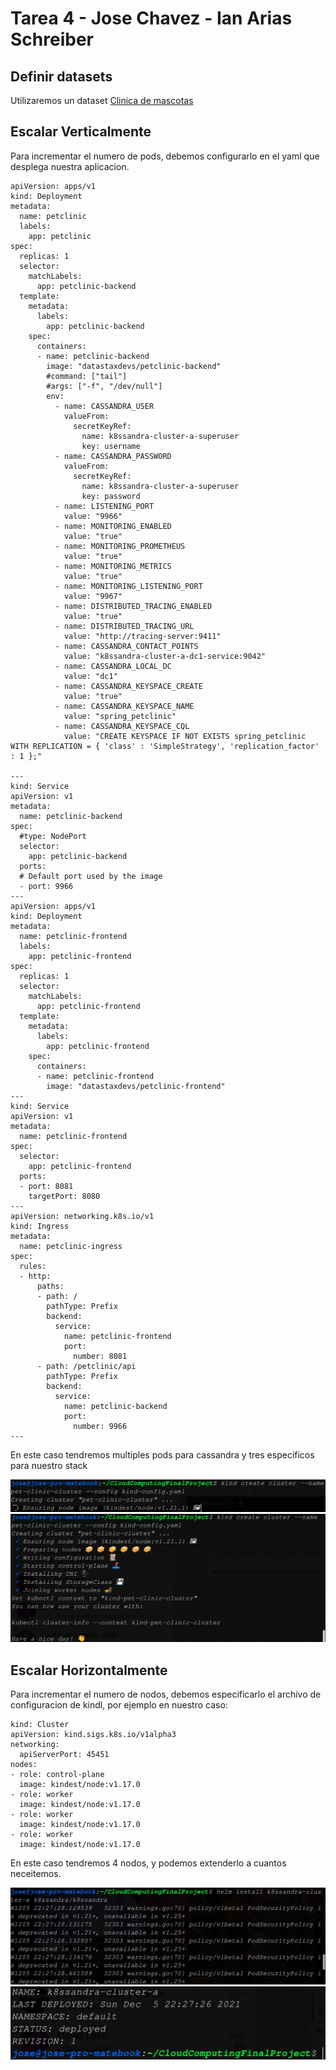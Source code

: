 # Tarea 4 - Jose Chavez - Ian Arias Schreiber

## Definir datasets

Utilizaremos un dataset [Clinica de mascotas](https://github.com/IBM/datastax-cassandra-clickstream)

## Escalar Verticalmente

Para incrementar el numero de pods, debemos configurarlo en el yaml que desplega nuestra aplicacion.

```
apiVersion: apps/v1
kind: Deployment
metadata:
  name: petclinic
  labels:
    app: petclinic
spec:
  replicas: 1
  selector:
    matchLabels:
      app: petclinic-backend
  template:
    metadata:
      labels:
        app: petclinic-backend
    spec:
      containers:
      - name: petclinic-backend
        image: "datastaxdevs/petclinic-backend"
        #command: ["tail"]
        #args: ["-f", "/dev/null"]
        env:
          - name: CASSANDRA_USER
            valueFrom:
              secretKeyRef:
                name: k8ssandra-cluster-a-superuser
                key: username
          - name: CASSANDRA_PASSWORD
            valueFrom:
              secretKeyRef:
                name: k8ssandra-cluster-a-superuser
                key: password
          - name: LISTENING_PORT
            value: "9966"
          - name: MONITORING_ENABLED
            value: "true"
          - name: MONITORING_PROMETHEUS
            value: "true"
          - name: MONITORING_METRICS
            value: "true"
          - name: MONITORING_LISTENING_PORT
            value: "9967"
          - name: DISTRIBUTED_TRACING_ENABLED
            value: "true"
          - name: DISTRIBUTED_TRACING_URL
            value: "http://tracing-server:9411"
          - name: CASSANDRA_CONTACT_POINTS
            value: "k8ssandra-cluster-a-dc1-service:9042"
          - name: CASSANDRA_LOCAL_DC
            value: "dc1"
          - name: CASSANDRA_KEYSPACE_CREATE
            value: "true"
          - name: CASSANDRA_KEYSPACE_NAME
            value: "spring_petclinic"
          - name: CASSANDRA_KEYSPACE_CQL
            value: "CREATE KEYSPACE IF NOT EXISTS spring_petclinic WITH REPLICATION = { 'class' : 'SimpleStrategy', 'replication_factor' : 1 };"

---
kind: Service
apiVersion: v1
metadata:
  name: petclinic-backend
spec:
  #type: NodePort
  selector:
    app: petclinic-backend
  ports:
  # Default port used by the image
  - port: 9966
---
apiVersion: apps/v1
kind: Deployment
metadata:
  name: petclinic-frontend
  labels:
    app: petclinic-frontend
spec:
  replicas: 1
  selector:
    matchLabels:
      app: petclinic-frontend
  template:
    metadata:
      labels:
        app: petclinic-frontend
    spec:
      containers:
      - name: petclinic-frontend
        image: "datastaxdevs/petclinic-frontend"
---
kind: Service
apiVersion: v1
metadata:
  name: petclinic-frontend
spec:
  selector:
    app: petclinic-frontend
  ports:
  - port: 8081
    targetPort: 8080
---
apiVersion: networking.k8s.io/v1
kind: Ingress
metadata:
  name: petclinic-ingress
spec:
  rules:
  - http:
      paths:
      - path: /
        pathType: Prefix
        backend:
          service:
            name: petclinic-frontend
            port:
              number: 8081
      - path: /petclinic/api
        pathType: Prefix
        backend:
          service:
            name: petclinic-backend
            port:
              number: 9966
---

```

En este caso tendremos multiples pods para cassandra y tres especificos para nuestro stack

![alt text](1.jpeg)
![alt text](2.jpeg)

## Escalar Horizontalmente

Para incrementar el numero de nodos, debemos especificarlo el archivo de configuracion de kindl, por ejemplo en nuestro caso:

```
kind: Cluster
apiVersion: kind.sigs.k8s.io/v1alpha3
networking:
  apiServerPort: 45451
nodes:
- role: control-plane
  image: kindest/node:v1.17.0
- role: worker
  image: kindest/node:v1.17.0
- role: worker
  image: kindest/node:v1.17.0
- role: worker
  image: kindest/node:v1.17.0
```

En este caso tendremos 4 nodos, y podemos extenderlo a cuantos neceitemos.

![alt text](3.jpeg)
![alt text](4.jpeg)
